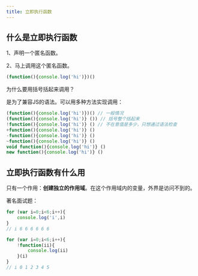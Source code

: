 ```yaml
---
title: 立即执行函数
---
```


## 什么是立即执行函数

1、声明一个匿名函数。

2、马上调用这个匿名函数。

```js
(function(){console.log('hi')})()
```

为什么要用括号括起来调用？

是为了兼容JS的语法。可以用多种方法实现调用：

```js
(function(){console.log('hi')})() // 一般情况
(function(){console.log('hi')} ()) // 括号整个括起来
!function(){console.log('hi')} () // 不在意值是多少，只想通过语法检查
+function(){console.log('hi')} ()
-function(){console.log('hi')} ()
~function(){console.log('hi')} ()
void function(){console.log('hi')} ()
new function(){console.log('hi')} ()
```

## 立即执行函数有什么用

只有一个作用：**创建独立的作用域**。在这个作用域内的变量，外界是访问不到的。

著名面试题：

```js
for (var i=0;i<6;i++){
    console.log('i',i)
}
// i 6 6 6 6 6 6

for (var i=0;i<6;i++){
    !function(ii){
        console.log(ii)
    }(i)
}
// i 0 1 2 3 4 5
```